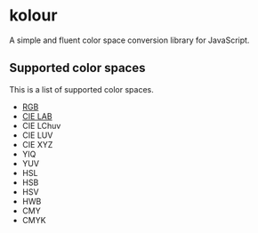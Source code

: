 # kolour
A simple and fluent color space conversion library for JavaScript.

## Supported color spaces
This is a list of supported color spaces.

- [RGB](https://en.m.wikipedia.org/wiki/RGB_color_space)
- [CIE LAB](https://en.m.wikipedia.org/wiki/Lab_color_space)
- CIE LChuv
- CIE LUV
- CIE XYZ
- YIQ
- YUV
- HSL
- HSB
- HSV
- HWB
- CMY
- CMYK

